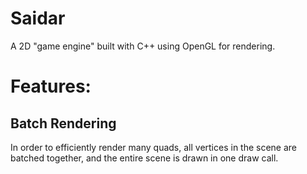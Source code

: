 # Saidar

A 2D "game engine" built with C++ using OpenGL for rendering.

# Features:
## Batch Rendering

In order to efficiently render many quads, all vertices in the scene are batched together, and the entire scene is drawn in
one draw call. 


